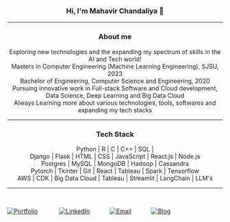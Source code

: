 <h3 align="center"> Hi, I'm Mahavir Chandaliya 👋 </h3>

------

<h3 align="center"> About me </h3>
<p align="center">Exploring new technologies and the expanding my spectrum of skills in the AI and Tech world!<br>Masters in Computer Engineering (Machine Learning Engineering), SJSU, 2023<br>Bachelor of Engineering, Computer Science and Engineering, 2020<br>Pursuing innovative work in Full-stack Software and Cloud development, Data Science, Deep Learning and Big Data Cloud<br>Always Learning more about various technologies, tools, softwares and expanding my tech stacks<br>

------

<h3 align="center"> Tech Stack </h3>
<p align="center">Python | R | C | C++ | SQL |<br> Django | Flask | HTML | CSS | JavaScript | React.js | Node.js <br> Postgres | MySQL | MongoDB | Hadoop | Cassandra <br> Pytorch | Tkinter | Git | React | Tableau | Spark | Tensorflow <br> AWS | CDK | Big Data Cloud | Tableau | Streamlit | LangChain | LLM's<br> </p>  

------

<!-- <a><img align="left" src="https://github-readme-stats.vercel.app/api/top-langs/?username=docmhvr&theme=algolia" /></a> -->
<p style="display:inline-block" align="center">
<!-- <a><img align="left" src="https://github-readme-stats.vercel.app/api?username=docmhvr&count_private=true&show_icons=true&theme=algolia" /></a> -->
<br><a href="https://docmhvr.github.io/"><img alt="Portfolio" src="https://img.shields.io/badge/Portfolio-black?style=flat&logo=google-chrome"></a> &emsp;&emsp;&emsp;
<a href="https://www.linkedin.com/in/drmahavir/"><img alt="LinkedIn" src="https://img.shields.io/badge/LinkedIn-black?style=flat&logo=linkedin"></a>&emsp;&emsp;&emsp;
<a href="mailto:mahavir37chandaliya@gmail.com"><img alt="Email" src="https://img.shields.io/badge/Email-black?style=flat&logo=gmail"></a>&emsp;&emsp;&emsp;
<a href="https://docmhvr.pythonanywhere.com/"><img alt="Blog" src="https://img.shields.io/badge/django-%23092E20.svg?style=flat&logo=django&logoColor=white"></a>
</p>
